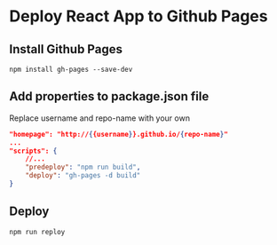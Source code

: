 # Deploy React App to Github Pages

## Install Github Pages
```
npm install gh-pages --save-dev
```
## Add properties to package.json file
Replace username and repo-name with your own
```json
"homepage": "http://{{username}}.github.io/{repo-name}"
...
"scripts": {
    //...
    "predeploy": "npm run build",
    "deploy": "gh-pages -d build"
}
```

## Deploy
```
npm run reploy
```
